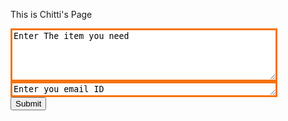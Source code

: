 This is Chitti's Page
<textarea name="myTextBox" cols="50" rows="5" style="border:3px solid #F7730E;">
Enter The item you need
</textarea>
<textarea name="myTextBox" cols="50" rows="1" style="border:3px solid #F7730E;">
Enter you email ID
</textarea>
<br />
<input type="submit" caption = "Subscriber" />

